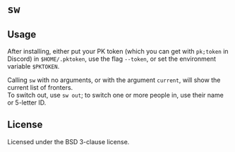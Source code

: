 # `sw`

## Usage

After installing, either put your PK token (which you can get with `pk;token` in Discord) in `$HOME/.pktoken`, use the flag `--token`, or set the environment variable `$PKTOKEN`.

Calling `sw` with no arguments, or with the argument `current`, will show the current list of fronters.  
To switch out, use `sw out`; to switch one or more people in, use their name or 5-letter ID.

## License

Licensed under the BSD 3-clause license.